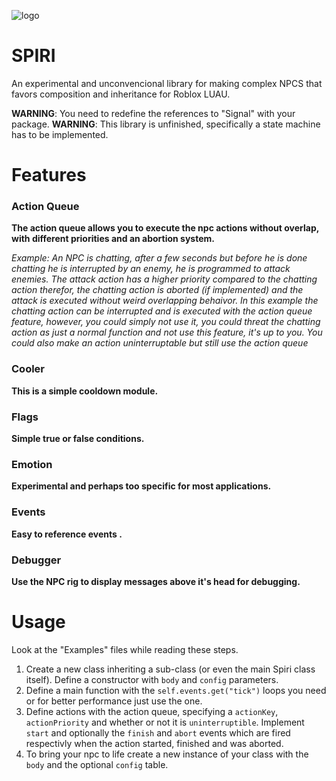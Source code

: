 ![logo](https://github.com/user-attachments/assets/509b902f-7471-4be7-a966-3f8feaf9f661)

# SPIRI 

An experimental and unconvencional library for making complex NPCS that favors composition and inheritance for Roblox LUAU.

**WARNING**: You need to redefine the references to "Signal" with your package. 
**WARNING**: This library is unfinished, specifically a state machine has to be implemented.

# Features

### Action Queue
**The action queue allows you to execute the npc actions without overlap, with different priorities and an abortion system.**

*Example: An NPC is chatting, after a few seconds but before he is done chatting he is interrupted by an enemy, he is programmed to attack enemies. The attack action has a higher priority compared to the chatting action therefor, the chatting action is aborted (if implemented) and the attack is executed without weird overlapping behaivor.*
*In this example the chatting action can be interrupted and is executed with the action queue feature, however, you could simply not use it, you could threat  the chatting action as just a normal function and not use this feature, it's up to you. You could also make an action uninterruptable but still use the action queue*

### Cooler
**This is a simple cooldown module.**

### Flags
**Simple true or false conditions.**

### Emotion
**Experimental and perhaps too specific for most applications.**

### Events
**Easy to reference events .**

### Debugger
**Use the NPC rig to display messages above it's head for debugging.**

# Usage

Look at the "Examples" files while reading these steps.

1. Create a new class inheriting a sub-class (or even the main Spiri class itself). Define a constructor with `body` and `config` parameters. 
2. Define a main function with the `self.events.get("tick")` loops you need or for better performance just use the one. 
3. Define actions with the action queue, specifying a `actionKey`, `actionPriority` and whether or not it is `uninterruptible`. Implement `start` and optionally the `finish` and `abort` events which are fired respectivly when the action started, finished and was aborted.
4. To bring your npc to life create a new instance of your class with the `body` and the optional `config` table.
